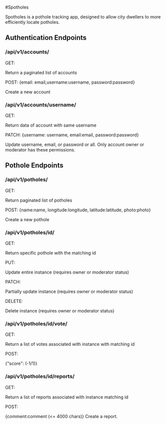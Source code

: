 #Spotholes

Spotholes is a pothole tracking app, designed to allow city dwellers to more efficiently locate potholes.

## Authentication Endpoints

### /api/v1/accounts/

GET:

Return a paginated list of accounts

POST: {email: email,username:username, password:password}

Create a new account

### /api/v1/accounts/username/

GET:

Return data of account with same username

PATCH: {username: username, email:email, password:password}

Update username, email, or password or all. Only account owner or moderator has these permissions.

## Pothole Endpoints

### /api/v1/potholes/

GET:

Return paginated list of potholes

POST: {name:name, longitude:longitude, latitude:latitude, photo:photo}

Create a new pothole

### /api/v1/potholes/id/

GET:

Return specific pothole with the matching id

PUT:

Update entire instance
(requires owner or moderator status)


PATCH:

Partially update instance
(requires owner or moderator status)

DELETE:

Delete instance
(requires owner or moderator status)

### /api/v1/potholes/id/vote/

GET:

Return a list of votes associated with instance with matching id

POST:

{"score": (-1/1)}

### /api/v1/potholes/id/reports/

GET:

Return a list of reports associated with instance matching id

POST:

{comment:comment (<= 4000 chars)}
Create a report.




